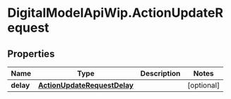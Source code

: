 # DigitalModelApiWip.ActionUpdateRequest

## Properties

Name | Type | Description | Notes
------------ | ------------- | ------------- | -------------
**delay** | [**ActionUpdateRequestDelay**](ActionUpdateRequestDelay.md) |  | [optional] 


